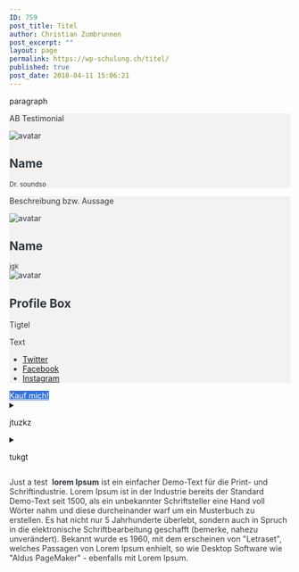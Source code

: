 ```yaml
---
ID: 759
post_title: Titel
author: Christian Zumbrunnen
post_excerpt: ""
layout: page
permalink: https://wp-schulung.ch/titel/
published: true
post_date: 2018-04-11 15:06:21
---
```

<!-- wp:paragraph -->
<p>paragraph</p>
<!-- /wp:paragraph -->

<!-- wp:atomic-blocks/ab-testimonial {"testimonialName":"Name","testimonialTitle":"Dr. soundso","testimonialImgID":660} -->
<div style="background-color:#f2f2f2;color:#32373c" class="wp-block-atomic-blocks-ab-testimonial left-aligned ab-has-avatar ab-font-size-18 ab-block-testimonial">
    <div class="ab-testimonial-text">
        <p>AB Testimonial</p>
    </div>
    <div class="ab-testimonial-info">
        <div class="ab-testimonial-avatar-wrap">
            <div class="ab-testimonial-image-wrap"><img class="ab-testimonial-avatar" src="https://wp-schulung.ch/wp-content/uploads/chzumbrunnen.png" alt="avatar" /></div>
        </div>
        <h2 class="ab-testimonial-name" style="color:#32373c">Name</h2><small class="ab-testimonial-title" style="color:#32373c">Dr. soundso</small></div>
</div>
<!-- /wp:atomic-blocks/ab-testimonial -->

<!-- wp:atomic-blocks/ab-testimonial {"testimonialName":"Name","testimonialTitle":["jgk"],"testimonialImgID":659} -->
<div style="background-color:#f2f2f2;color:#32373c" class="wp-block-atomic-blocks-ab-testimonial left-aligned ab-has-avatar ab-font-size-18 ab-block-testimonial">
    <div class="ab-testimonial-text">
        <p>Beschreibung
            <g class="gr_ gr_9 gr-alert gr_spell gr_inline_cards gr_run_anim ContextualSpelling" id="9" data-gr-id="9">bzw</g>. Aussage</p>
    </div>
    <div class="ab-testimonial-info">
        <div class="ab-testimonial-avatar-wrap">
            <div class="ab-testimonial-image-wrap"><img class="ab-testimonial-avatar" src="https://wp-schulung.ch/wp-content/uploads/christian-quadrat.png" alt="avatar" /></div>
        </div>
        <h2 class="ab-testimonial-name" style="color:#32373c">Name</h2><small class="ab-testimonial-title" style="color:#32373c">jgk</small></div>
</div>
<!-- /wp:atomic-blocks/ab-testimonial -->

<!-- wp:atomic-blocks/ab-profile-box {"profileName":"Profile Box","profileTitle":["Tigtel"],"profileImgID":529,"twitter":"https://twitter.com/chzumbrunnen","facebook":"https://www.facebook.com/chzumbrunnen","instagram":"https://www.instagram.com/chzumbrunnen/"} -->
<div style="background-color:#f2f2f2;color:#32373c" class="wp-block-atomic-blocks-ab-profile-box square ab-has-avatar ab-font-size-18 ab-block-profile ab-profile-columns">
    <div class="ab-profile-column ab-profile-avatar-wrap">
        <div class="ab-profile-image-wrap">
            <div class="ab-profile-image-square"><img class="ab-profile-avatar" src="https://wp-schulung.ch/wp-content/uploads/team_4-1.jpg" alt="avatar" /></div>
        </div>
    </div>
    <div class="ab-profile-column ab-profile-content-wrap">
        <h2 class="ab-profile-name" style="color:#32373c">Profile Box</h2>
        <p class="ab-profile-title" style="color:#32373c">Tigtel</p>
        <div class="ab-profile-text">
            <p>Text</p>
        </div>
        <ul class="ab-social-links">
            <li><a href="https://twitter.com/chzumbrunnen" target="_blank">Twitter <i style="background-color:#392f43" class="fab fa-twitter"></i></a></li>
            <li><a href="https://www.facebook.com/chzumbrunnen" target="_blank">Facebook <i style="background-color:#392f43" class="fab fa-facebook-f"></i></a></li>
            <li><a href="https://www.instagram.com/chzumbrunnen/" target="_blank">Instagram <i style="background-color:#392f43" class="fab fa-instagram"></i></a></li>
        </ul>
    </div>
</div>
<!-- /wp:atomic-blocks/ab-profile-box -->

<!-- wp:atomic-blocks/ab-button -->
<div style="text-align:left" class="wp-block-atomic-blocks-ab-button ab-block-button"><a href="https://homepage-abc.ch/" target="_self" class="ab-button ab-button-shape-rounded ab-button-size-medium" style="color:#ffffff;background-color:#3373dc">Kauf mich!</a></div>
<!-- /wp:atomic-blocks/ab-button -->

<!-- wp:atomic-blocks/ab-accordion {"accordionTitle":["jtuzkz"]} -->
<div class="wp-block-atomic-blocks-ab-accordion ab-block-accordion ab-font-size-18">
    <details>
        <summary class="ab-accordion-title">
            <p>jtuzkz</p>
        </summary>
        <p class="ab-accordion-text">Text 123<br/>Titel<br/>Text</p>
    </details>
</div>
<!-- /wp:atomic-blocks/ab-accordion -->

<!-- wp:atomic-blocks/ab-accordion {"accordionTitle":["tukgt"]} -->
<div class="wp-block-atomic-blocks-ab-accordion ab-block-accordion ab-font-size-18">
    <details>
        <summary class="ab-accordion-title">
            <p>tukgt</p>
        </summary>
        <p class="ab-accordion-text">Textzukgtt 456<br/>Titel<br/>Text</p>
    </details>
</div>
<!-- /wp:atomic-blocks/ab-accordion -->

<!-- wp:atomic-blocks/ab-drop-cap -->
<div style="color:#32373c" class="wp-block-atomic-blocks-ab-drop-cap drop-cap-letter ab-font-size-3 ab-block-drop-cap">
    <div class="ab-drop-cap-text">
        <p>Just a test  <strong>lorem Ipsum</strong> ist ein einfacher Demo-Text für die Print- und Schriftindustrie. Lorem Ipsum ist in der Industrie bereits der Standard Demo-Text seit 1500, als ein unbekannter Schriftsteller eine Hand voll Wörter nahm und diese durcheinander warf um ein Musterbuch zu erstellen. Es hat nicht nur 5 Jahrhunderte überlebt, sondern auch in Spruch in die elektronische Schriftbearbeitung geschafft (bemerke, nahezu unverändert). Bekannt wurde es 1960, mit dem erscheinen von "Letraset", welches Passagen von Lorem Ipsum enhielt, so wie Desktop Software wie "Aldus PageMaker" - ebenfalls mit Lorem Ipsum.</p>
    </div>
</div>
<!-- /wp:atomic-blocks/ab-drop-cap -->